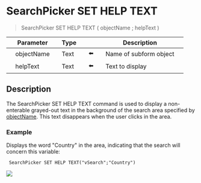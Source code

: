 # SearchPicker SET HELP TEXT

> SearchPicker SET HELP TEXT ( objectName ; helpText )

|     | Parameter |     | Type |     |     |     | Description |     |
| --- | --- | --- | --- | --- | --- | --- | --- | --- |
|     | objectName |     | Text |     | ⬅️ |     | Name of subform object |     |
|     | helpText |     | Text |     | ⬅️ |     | Text to display |     |

## Description

The SearchPicker SET HELP TEXT command is used to display a non-enterable grayed-out text in the background of the search area specified by [objectName](# "Name of subform object"). This text disappears when the user clicks in the area.

### Example  

Displays the word "Country" in the area, indicating that the search will concern this variable:

```4d
 SearchPicker SET HELP TEXT("vSearch";"Country")
```

![](https://doc.4d.com/4Dv19/picture/308485/pict308485.en.png)
